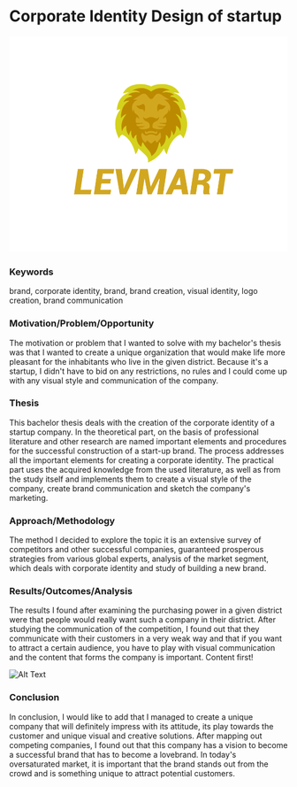 # Corporate Identity Design of startup

![Abstract hero](thesis_abstract_hero.png)

### Keywords
brand, corporate identity, brand, brand creation, visual identity, logo creation, brand communication

### Motivation/Problem/Opportunity
The motivation or problem that I wanted to solve with my bachelor's thesis was that I wanted to create 
a unique organization that would make life more pleasant for the inhabitants who live in the given district. 
Because it's a startup, I didn't have to bid on any restrictions, no rules and I could come up with any 
visual style and communication of the company.

### Thesis
This bachelor thesis deals with the creation of the corporate identity of a startup company. In the theoretical part, 
on the basis of professional literature and other research are named important elements and procedures for the successful construction 
of a start-up brand. The process addresses all the important elements for creating a corporate identity. 
The practical part uses the acquired knowledge from the used literature, as well as from the study itself and implements them 
to create a visual style of the company, create brand communication and sketch the company's marketing.

### Approach/Methodology
The method I decided to explore the topic it is an extensive survey of competitors and other successful companies, 
guaranteed prosperous strategies from various global experts, analysis of the market segment, which deals 
with corporate identity and study of building a new brand.

### Results/Outcomes/Analysis
The results I found after examining the purchasing power in a given district were that people would really want such a company in their district. 
After studying the communication of the competition, I found out that they communicate with their customers in a very weak way and that 
if you want to attract a certain audience, you have to play with visual communication and the content that forms the company is important. 
Content first!

![Alt Text](https://media.giphy.com/media/ui1hpJSyBDWlG/giphy.gif)

### Conclusion
In conclusion, I would like to add that I managed to create a unique company that will definitely impress with its attitude, 
its play towards the customer and unique visual and creative solutions. After mapping out competing companies, I found out that this company 
has a vision to become a successful brand that has to become a lovebrand. 
In today's oversaturated market, it is important that the brand stands out from the crowd and is something unique to attract potential customers.
